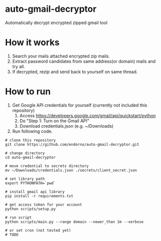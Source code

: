 # auto-gmail-decryptor
Automatically decrypt encrypted zipped gmail tool

# How it works
1. Search your mails attached encrypted zip mails.
2. Extract password candidates from same address(or domain) mails and try all.
3. If decrypted, rezip and send back to yourself on same thread.

# How to run
1. Get Google API credentials for yourself (currently not included this repository)
    1. Access https://developers.google.com/gmail/api/quickstart/python 
    2. Do "Step 1: Turn on the Gmail API"
    3. Download credentials.json (e.g. ~/Downloads)
2. Run following code.

```
# clone this repository
git clone https://github.com/endorno/auto-gmail-decryptor.git

# change directory
cd auto-gmail-decryptor

# move credential to secrets directory
mv ~/Downloads/credentials.json ./secrets/client_secret.json

# set library path
export PYTHONPATH=`pwd`

# install gmail api library
pip install -r requirements.txt

# get access token for your account
python scripts/setup.py

# run script
python scripts/main.py --range domain --newer_than 1m --verbose

# or set cron (not tested yet)
# TODO

```



